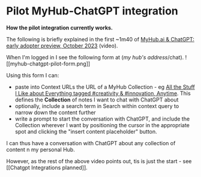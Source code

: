 # Pilot MyHub-ChatGPT integration
**How the pilot integration currently works.**

The following is briefly explained in the first ~1m40 of [MyHub.ai & ChatGPT: early adopter preview, October 2023](https://www.youtube.com/watch?v=PykfgbRwZiY) (video).

When I'm logged in I see the following form at (*my hub's address*/chat).
![[myhub-chatgpt-pilot-form.png]]

Using this form I can:
- paste into Context URLs the URL of a MyHub Collection - eg [All the Stuff I Like about Everything tagged #creativity & #innovation, Anytime](https://myhub.ai/@mathewlowry/?tags=creativity&types=like&timeframe=anytime&quality=all&tags=innovation). This defines the **Collection** of notes I want to chat with ChatGPT about
- optionally, include a search term in Search within context query to narrow down the content further
- write a prompt to start the conversation with ChatGPT, and include the Collection wherever I want by positioning the cursor in the appropriate spot and clicking the "insert content placeholder" button.

I can thus have a conversation with ChatGPT about any collection of content n my personal Hub.

However, as the rest of the above video points out, tis is just the start - see [[Chatgpt Integrations planned]].